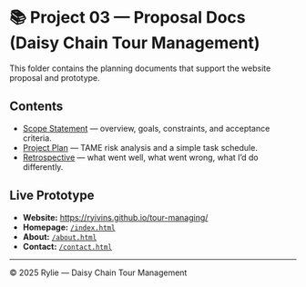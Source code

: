 # 📚 Project 03 — Proposal Docs (Daisy Chain Tour Management)

This folder contains the planning documents that support the website proposal and prototype.

## Contents
- [Scope Statement](./scope.md) — overview, goals, constraints, and acceptance criteria.
- [Project Plan](./plan.md) — TAME risk analysis and a simple task schedule.
- [Retrospective](./retrospective.md) — what went well, what went wrong, what I’d do differently.

## Live Prototype
- **Website:** https://ryivins.github.io/tour-managing/
- **Homepage:** [`/index.html`](../index.html)
- **About:** [`/about.html`](../about.html)
- **Contact:** [`/contact.html`](../contact.html)

---

© 2025 Rylie — Daisy Chain Tour Management
